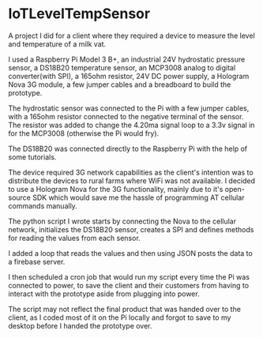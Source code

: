 # IoTLevelTempSensor
A project I did for a client where they required a device to measure the level and temperature of a milk vat.

I used a Raspberry Pi Model 3 B+, an industrial 24V hydrostatic pressure sensor, a DS18B20 temperature sensor, an MCP3008 analog to digital converter(with SPI), a 165ohm resistor, 24V DC power supply, a Hologram Nova 3G module, a few jumper cables and a breadboard to build the prototype.

The hydrostatic sensor was connected to the Pi with a few jumper cables, with a 165ohm resistor connected to the negative terminal of the sensor. The resistor was added to change the 4.20ma signal loop to a 3.3v signal in for the MCP3008 (otherwise the Pi would fry).

The DS18B20 was connected directly to the Raspberry Pi with the help of some tutorials.

The device required 3G network capabilities as the client's intention was to distribute the devices to rural farms where WiFi was not available. I decided to use a Hologram Nova for the 3G functionality, mainly due to it's open-source SDK which would save me the hassle of programming AT cellular commands manually.

The python script I wrote starts by connecting the Nova to the cellular network, initializes the DS18B20 sensor, creates a SPI and defines methods for reading the values from each sensor.

I added a loop that reads the values and then using JSON posts the data to a firebase server.

I then scheduled a cron job that would run my script every time the Pi was connected to power, to save the client and their customers from having to interact with the prototype aside from plugging into power.

The script may not reflect the final product that was handed over to the client, as I coded most of it on the Pi locally and forgot to save to my desktop before I handed the prototype over.




